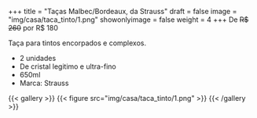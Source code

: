 +++
title = "Taças Malbec/Bordeaux, da Strauss"
draft = false
image = "img/casa/taca_tinto/1.png"
showonlyimage = false
weight = 4
+++
De ~~R$ 260~~ por <span class="price">R$ 180</span>
<!--more-->

Taça para tintos encorpados e complexos.

- 2 unidades
- De cristal legitimo e ultra-fino
- 650ml
- Marca: Strauss


{{< gallery >}}
{{< figure src="img/casa/taca_tinto/1.png" >}}
{{< /gallery >}}
